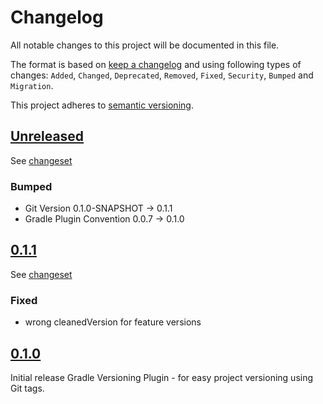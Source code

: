 # Changelog

All notable changes to this project will be documented in this file.

The format is based on [keep a changelog](http://keepachangelog.com/en/1.0.0/) and using following
types of changes: `Added`, `Changed`, `Deprecated`, `Removed`, `Fixed`, `Security`, `Bumped` and `Migration`.

This project adheres to [semantic versioning](http://semver.org/spec/v2.0.0.html).

## [Unreleased](https://github.com/bitfunk/gradle-plugins/releases/latest)

See [changeset](https://github.com/bitfunk/gradle-plugins/compare/plugin-tool-versioning@v0.1.1...main)

### Bumped

- Git Version 0.1.0-SNAPSHOT -> 0.1.1
- Gradle Plugin Convention 0.0.7 -> 0.1.0

## [0.1.1](https://github.com/bitfunk/gradle-plugins/releases/tag/plugin-tool-versioning@v0.1.1)

See [changeset](https://github.com/bitfunk/gradle-plugins/compare/plugin-tool-versioning@v0.1.0...plugin-tool-versioning@v0.1.1)

### Fixed

- wrong cleanedVersion for feature versions

## [0.1.0](https://github.com/bitfunk/gradle-plugins/releases/tag/plugin-tool-versioning@v0.1.0)

Initial release Gradle Versioning Plugin - for easy project versioning using Git tags.
